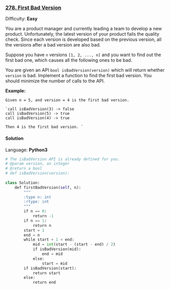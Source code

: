 ### [278\. First Bad Version](https://leetcode.com/problems/first-bad-version/description/)

Difficulty: **Easy**

You are a product manager and currently leading a team to develop a new product. Unfortunately, the latest version of your product fails the quality check. Since each version is developed based on the previous version, all the versions after a bad version are also bad.

Suppose you have `n` versions `[1, 2, ..., n]` and you want to find out the first bad one, which causes all the following ones to be bad.

You are given an API `bool isBadVersion(version)` which will return whether `version` is bad. Implement a function to find the first bad version. You should minimize the number of calls to the API.

**Example:**

```
Given n = 5, and version = 4 is the first bad version.

`call isBadVersion(3) -> false
call isBadVersion(5) -> true
call isBadVersion(4) -> true

Then 4 is the first bad version. `
```



#### Solution

Language: **Python3**

```python
# The isBadVersion API is already defined for you.
# @param version, an integer
# @return a bool
# def isBadVersion(version):
​
class Solution:
    def firstBadVersion(self, n):
        """
        :type n: int
        :rtype: int
        """
        if n == 0:
            return -1
        if n == 1:
            return n
        start = 1
        end = n
        while start + 1 < end:
            mid = int(start - (start - end) / 2)
            if isBadVersion(mid):
                end = mid
            else:
                start = mid
        if isBadVersion(start):
            return start 
        else:
            return end
```